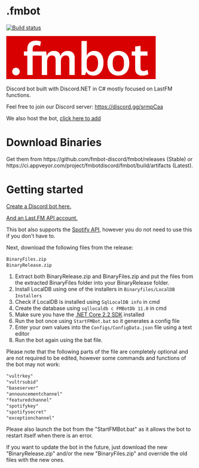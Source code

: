 <h1>.fmbot</h1>

[![Build status](https://ci.appveyor.com/api/projects/status/jjgux53retdjw1d9?svg=true)](https://ci.appveyor.com/project/fmbotdiscord/fmbot)

![Logo](https://raw.githubusercontent.com/Bitl/FMBot_Discord/1.1.4/fmbotlogo.png)

Discord bot built with Discord.NET in C# mostly focused on LastFM functions.

Feel free to join our Discord server: https://discord.gg/srmpCaa

We also host the bot, [click here to add](https://discordapp.com/oauth2/authorize?client_id=356268235697553409&scope=bot&permissions=0)

<h1>Download Binaries</h1>
Get them from https://github.com/fmbot-discord/fmbot/releases (Stable) or https://ci.appveyor.com/project/fmbotdiscord/fmbot/build/artifacts (Latest).

<h1>Getting started</h1>

[Create a Discord bot here.](https://discordapp.com/developers/applications/me)

[And an Last.FM API account.](https://www.last.fm/api/account/create) 

This bot also supports the [Spotify API](https://beta.developer.spotify.com/dashboard/applications), however you do not need to use this if you don't have to.

Next, download the following files from the release:

```
BinaryFiles.zip
BinaryRelease.zip
```

1. Extract both BinaryRelease.zip and BinaryFiles.zip and put the files from the extracted BinaryFiles folder into your BinaryRelease folder. 
2. Install LocalDB using one of the installers in `Binaryfiles/LocalDB Installers`
3. Check if LocalDB is installed using `SqlLocalDB info` in cmd
4. Create the database using `sqllocaldb c FMBotDb 11.0` in cmd
5. Make sure you have the [.NET Core 2.2 SDK](https://dotnet.microsoft.com/download/dotnet-core/2.2) installed
6. Run the bot once using `StartFMBot.bat` so it generates a config file
7. Enter your own values into the `Configs/ConfigData.json` file using a text editor
8. Run the bot again using the bat file.

Please note that the following parts of the file are completely 
optional and are not required to be edited, however some commands
and functions of the bot may not work:

```
"vultrkey"
"vultrsubid"
"baseserver"
"announcementchannel"
"featuredchannel"
"spotifykey"
"spotifysecret"
"exceptionchannel"
```

Please also launch the bot from the "StartFMBot.bat" as it allows
the bot to restart itself when there is an error.

If you want to update the bot in the future, just download the new "BinaryRelease.zip" and/or the new "BinaryFiles.zip" and override the old files with the new ones.

